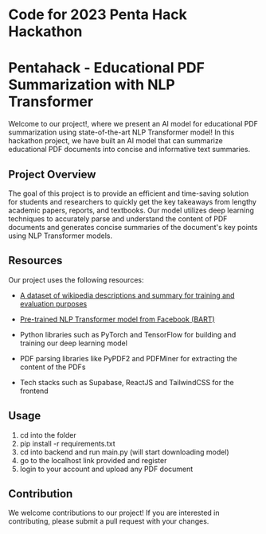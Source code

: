 # Code for 2023 Penta Hack Hackathon


# Pentahack - Educational PDF Summarization with NLP Transformer
Welcome to our project!, where we present an AI model for educational PDF summarization using state-of-the-art NLP Transformer model! In this hackathon project, we have built an AI model that can summarize educational PDF documents into concise and informative text summaries.

## Project Overview
The goal of this project is to provide an efficient and time-saving solution for students and researchers to quickly get the key takeaways from lengthy academic papers, reports, and textbooks. Our model utilizes deep learning techniques to accurately parse and understand the content of PDF documents and generates concise summaries of the document's key points using NLP Transformer models.

## Resources
Our project uses the following resources:

- [A dataset of wikipedia descriptions and summary for training and evaluation purposes](https://huggingface.co/datasets/jordiclive/wikipedia-summary-dataset)

- [Pre-trained NLP Transformer model from Facebook (BART)](https://arxiv.org/abs/1910.13461)

- Python libraries such as PyTorch and TensorFlow for building and training our deep learning model

- PDF parsing libraries like PyPDF2 and PDFMiner for extracting the content of the PDFs

- Tech stacks such as Supabase, ReactJS and TailwindCSS for the frontend 

## Usage
1. cd into the folder
2. pip install -r requirements.txt
3. cd into backend and run main.py (will start downloading model)
4. go to the localhost link provided and register
5. login to your account and upload any PDF document 

## Contribution
We welcome contributions to our project! If you are interested in contributing, please submit a pull request with your changes.
